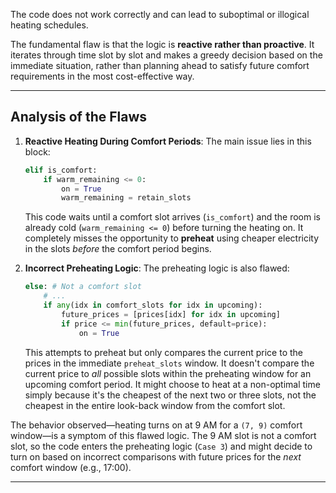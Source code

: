 The code does not work correctly and can lead to suboptimal or illogical heating schedules.

The fundamental flaw is that the logic is **reactive rather than proactive**. It iterates through time slot by slot and makes a greedy decision based on the immediate situation, rather than planning ahead to satisfy future comfort requirements in the most cost-effective way.

-----

## Analysis of the Flaws

1.  **Reactive Heating During Comfort Periods**: The main issue lies in this block:

    ```python
    elif is_comfort:
        if warm_remaining <= 0:
            on = True
            warm_remaining = retain_slots
    ```

    This code waits until a comfort slot arrives (`is_comfort`) and the room is already cold (`warm_remaining <= 0`) before turning the heating on. It completely misses the opportunity to **preheat** using cheaper electricity in the slots *before* the comfort period begins.

2.  **Incorrect Preheating Logic**: The preheating logic is also flawed:

    ```python
    else: # Not a comfort slot
        # ...
        if any(idx in comfort_slots for idx in upcoming):
            future_prices = [prices[idx] for idx in upcoming]
            if price <= min(future_prices, default=price):
                on = True
    ```

    This attempts to preheat but only compares the current price to the prices in the immediate `preheat_slots` window. It doesn't compare the current price to *all* possible slots within the preheating window for an upcoming comfort period. It might choose to heat at a non-optimal time simply because it's the cheapest of the next two or three slots, not the cheapest in the entire look-back window from the comfort slot.

The behavior observed—heating turns on at 9 AM for a `(7, 9)` comfort window—is a symptom of this flawed logic. The 9 AM slot is not a comfort slot, so the code enters the preheating logic (`Case 3`) and might decide to turn on based on incorrect comparisons with future prices for the *next* comfort window (e.g., 17:00).

-----
